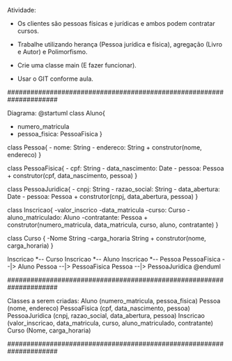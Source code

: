 Atividade:

- Os clientes são pessoas físicas e jurídicas e ambos podem contratar cursos.
- Trabalhe utilizando herança (Pessoa jurídica e física), agregação (Livro e Autor) e Polimorfismo. 

- Crie uma classe main (E fazer funcionar).
- Usar o GIT conforme aula.

#####################################################################

Diagrama:
@startuml
class Aluno{
- numero_matricula
- pessoa_fisica: PessoaFisica
}

class Pessoa{
    - nome: String 
    - endereco: String
    + construtor(nome, endereco)
}

class PessoaFisica{
    - cpf: String
    - data_nascimento: Date 
    - pessoa: Pessoa
    + construtor(cpf, data_nascimento, pessoa)
}

class PessoaJuridica{
    - cnpj: String
    - razao_social: String
    - data_abertura: Date
    - pessoa: Pessoa
    + construtor(cnpj, data_abertura, pessoa)
}

class Inscricao{
    -valor_inscrico
    -data_matricula
    -curso: Curso
    -aluno_matriculado: Aluno
    -contratante: Pessoa 
    + construtor(numero_matricula, data_matricula, curso, aluno, contratante)
}


class Curso {
    -Nome String 
    -carga_horaria String
    + construtor(nome, carga_horaria)
}

Inscricao *-- Curso
Inscricao *-- Aluno
Inscricao *-- Pessoa
PessoaFisica --|> Aluno
Pessoa --|> PessoaFisica
Pessoa --|> PessoaJuridica
@enduml

#####################################################################

Classes a serem criadas:
    Aluno (numero_matricula, pessoa_fisica)
    Pessoa (nome, endereco)
    PessoaFisica (cpf, data_nascimento, pessoa)
    PessoaJuridica (cnpj, razao_social, data_abertura, pessoa)
    Inscricao (valor_inscricao, data_matricula, curso, aluno_matriculado, contratante)
    Curso (Nome, carga_horaria)

#####################################################################